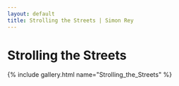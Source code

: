 ```yaml
---
layout: default
title: Strolling the Streets | Simon Rey
---
```


# Strolling the Streets

{% include gallery.html name="Strolling_the_Streets" %}